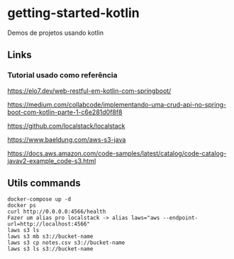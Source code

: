 # getting-started-kotlin

Demos de projetos usando kotlin

## Links

### Tutorial usado como referência

https://elo7.dev/web-restful-em-kotlin-com-springboot/

https://medium.com/collabcode/implementando-uma-crud-api-no-spring-boot-com-kotlin-parte-1-c6e281d0f8f8

https://github.com/localstack/localstack

https://www.baeldung.com/aws-s3-java

https://docs.aws.amazon.com/code-samples/latest/catalog/code-catalog-javav2-example_code-s3.html

## Utils commands

```
docker-compose up -d
docker ps
curl http://0.0.0.0:4566/health
Fazer um alias pro localstack -> alias laws="aws --endpoint-url=http://localhost:4566"
laws s3 ls
laws s3 mb s3://bucket-name
laws s3 cp notes.csv s3://bucket-name
laws s3 ls s3://bucket-name
```
